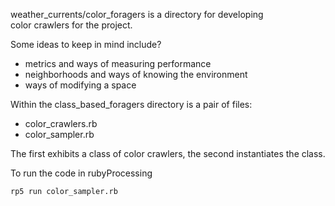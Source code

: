 <p>
weather_currents/color_foragers is a directory for developing<br>
color crawlers for the project.
</p>

Some ideas to keep in mind include?
<ul>
<li>metrics and ways of measuring performance</li>
<li>neighborhoods and ways of knowing the environment</li>
<li>ways of modifying a space</li>
</ul>

<p>
Within the class_based_foragers directory is a pair of files:<br>
<ul><li>color_crawlers.rb</li><li>color_sampler.rb</li></ul>
The first exhibits a class of color crawlers, the second instantiates the class.</p>

To run the code in rubyProcessing
```bash
rp5 run color_sampler.rb
```

